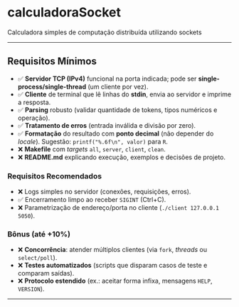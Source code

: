 # calculadoraSocket
Calculadora simples de computação distribuída utilizando sockets

---

## Requisitos Mínimos
- ✅ **Servidor TCP (IPv4)** funcional na porta indicada; pode ser **single-process/single-thread** (um cliente por vez).
- ✅ **Cliente** de terminal que lê linhas do **stdin**, envia ao servidor e imprime a resposta.
- ✅ **Parsing** robusto (validar quantidade de tokens, tipos numéricos e operação).
- ✅ **Tratamento de erros** (entrada inválida e divisão por zero).
- ✅ **Formatação** do resultado com **ponto decimal** (não depender do *locale*). Sugestão: `printf("%.6f\n", valor)` para `R`.
- ❌ **Makefile** com *targets* `all`, `server`, `client`, `clean`.
- ❌ **README.md** explicando execução, exemplos e decisões de projeto.

### Requisitos Recomendados
- ❌ Logs simples no servidor (conexões, requisições, erros). 
- ✅ Encerramento limpo ao receber `SIGINT` (Ctrl+C). 
- ❌ Parametrização de endereço/porta no cliente (`./client 127.0.0.1 5050`). 

### Bônus (até +10%)
- ❌ **Concorrência**: atender múltiplos clientes (via `fork`, *threads* ou `select/poll`). 
- ❌ **Testes automatizados** (scripts que disparam casos de teste e comparam saídas). 
- ❌ **Protocolo estendido** (ex.: aceitar forma infixa, mensagens `HELP`, `VERSION`). 

---
